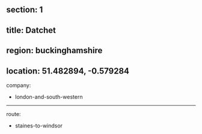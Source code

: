 section: 1
----
title: Datchet
----
region: buckinghamshire
----
location: 51.482894, -0.579284
----
company:
- london-and-south-western
----
route:
- staines-to-windsor
